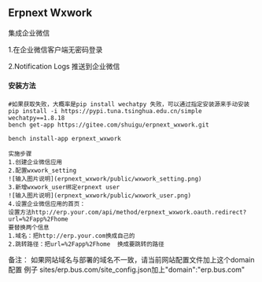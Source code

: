 ## Erpnext Wxwork

集成企业微信

1.在企业微信客户端无密码登录

2.Notification Logs 推送到企业微信

#### 安装方法

```
#如果获取失败，大概率是pip install wechatpy 失败，可以通过指定安装源来手动安装 pip install -i https://pypi.tuna.tsinghua.edu.cn/simple wechatpy==1.8.18
bench get-app https://gitee.com/shuigu/erpnext_wxwork.git

bench install-app erpnext_wxwork

实施步骤
1.创建企业微信应用
2.配置wxwork_setting
![输入图片说明](erpnext_wxwork/public/wxwork_setting.png)
3.新增wxwork_user绑定erpnext user
![输入图片说明](erpnext_wxwork/public/wxwork_user.png)
4.设置企业微信应用的首页：
设置方法http://erp.your.com/api/method/erpnext_wxwork.oauth.redirect?url=%2Fapp%2Fhome
要替换两个信息
1.域名：把http://erp.your.com换成自己的
2.跳转路径：把url=%2Fapp%2Fhome  换成要跳转的路径
```

备注： 如果网站域名与部署的域名不一致，请当前网站配置文件加上这个domain配置 例子 sites/erp.bus.com/site_config.json加上"domain":"erp.bus.com"

